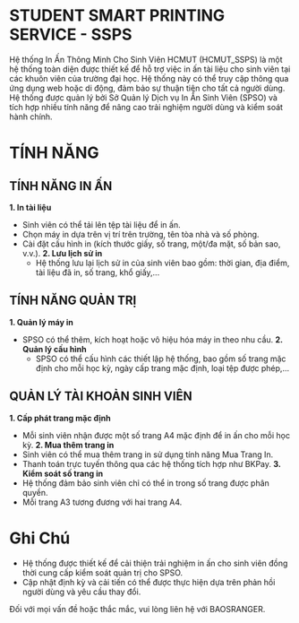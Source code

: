 # STUDENT SMART PRINTING SERVICE - SSPS
Hệ thống In Ấn Thông Minh Cho Sinh Viên HCMUT (HCMUT_SSPS) là một hệ thống toàn diện được thiết kế để hỗ trợ việc in ấn tài liệu cho sinh viên tại các khuôn viên của trường đại học. Hệ thống này có thể truy cập thông qua ứng dụng web hoặc di động, đảm bảo sự thuận tiện cho tất cả người dùng. Hệ thống được quản lý bởi Sở Quản lý Dịch vụ In Ấn Sinh Viên (SPSO) và tích hợp nhiều tính năng để nâng cao trải nghiệm người dùng và kiểm soát hành chính.
# TÍNH NĂNG
## TÍNH NĂNG IN ẤN
**1. In tài liệu**
- Sinh viên có thể tải lên tệp tài liệu để in ấn.
- Chọn máy in dựa trên vị trí trên trường, tên tòa nhà và số phòng.
- Cài đặt cấu hình in (kích thước giấy, số trang, một/đa mặt, số bản sao, v.v.).
**2. Lưu lịch sử in**
  - Hệ thống lưu lại lịch sử in của sinh viên bao gồm: thời gian, địa điểm, tài liệu đã in, số trang, khổ giấy,...
## TÍNH NĂNG QUẢN TRỊ
**1. Quản lý máy in**
- SPSO có thể thêm, kích hoạt hoặc vô hiệu hóa máy in theo nhu cầu.
**2. Quản lý cấu hình**
  - SPSO có thể cấu hình các thiết lập hệ thống, bao gồm số trang mặc định cho mỗi học kỳ, ngày cấp trang mặc định, loại tệp được phép,...
## QUẢN LÝ TÀI KHOẢN SINH VIÊN
**1. Cấp phát trang mặc định**
- Mỗi sinh viên nhận được một số trang A4 mặc định để in ấn cho mỗi học kỳ.
**2. Mua thêm trang in**
- Sinh viên có thể mua thêm trang in sử dụng tính năng Mua Trang In.
- Thanh toán trực tuyến thông qua các hệ thống tích hợp như BKPay.
**3. Kiểm soát số trang in**
- Hệ thống đảm bảo sinh viên chỉ có thể in trong số trang được phân quyền.
- Mỗi trang A3 tương đương với hai trang A4.
# Ghi Chú
- Hệ thống được thiết kế để cải thiện trải nghiệm in ấn cho sinh viên đồng thời cung cấp kiểm soát quản trị cho SPSO.
- Cập nhật định kỳ và cải tiến có thể được thực hiện dựa trên phản hồi người dùng và yêu cầu thay đổi.

Đối với mọi vấn đề hoặc thắc mắc, vui lòng liên hệ với BAOSRANGER.

